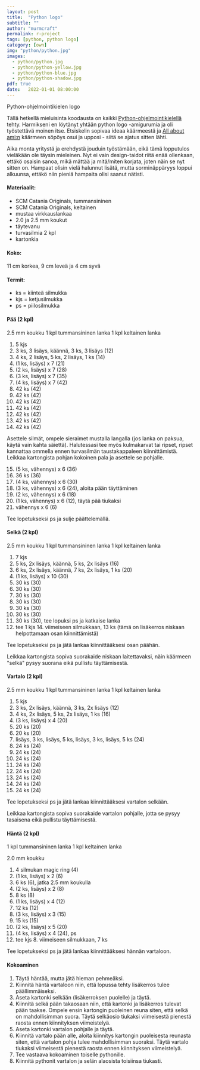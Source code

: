 ```yaml
---
layout: post
title:  "Python logo"
subtitle: ""
author: "murmcraft"
permalink: r-project
tags: [python, python logo]
category: [own]
img: "python/python.jpg"
images: 
  - python/python.jpg
  - python/python-yellow.jpg
  - python/python-blue.jpg
  - python/python-shadow.jpg
pdf: true 
date:   2022-01-01 08:00:00
---
```


Python-ohjelmointikielen logo

Tällä hetkellä mieluisinta koodausta on kaikki [Python-ohjelmointikielellä](https://fi.wikipedia.org/wiki/Python_(ohjelmointikieli)) tehty.
Harmikseni en löytänyt yhtään python logo -amigurumia ja oli työstettävä moinen itse. Etsiskelin sopivaa ideaa käärmeestä ja 
[All about ami:n](https://www.allaboutami.com/snakepattern/) käärmeen söpöys osui ja upposi - siitä se ajatus sitten lähti. 

Aika monta yritystä ja erehdystä jouduin työstämään, eikä tämä lopputulos vieläkään ole täysin mieleinen. Nyt ei vain design-taidot 
riitä enää ollenkaan, ettäkö osaisin sanoa, mikä mättää ja mitä/miten korjata, joten näin se nyt sitten on. Hampaat olisin vielä halunnut 
lisätä, mutta sorminäppäryys loppui alkuunsa, ettäkö niin pieniä hampaita olisi saanut nätisti.


#### Materiaalit:

* SCM Catania Originals, tummansininen
* SCM Catania Originals, keltainen
* mustaa virkkauslankaa
* 2.0 ja 2.5 mm koukut
* täytevanu
* turvasilmia 2 kpl
* kartonkia

#### Koko:
11 cm korkea, 9 cm leveä ja 4 cm syvä

#### Termit:
- ks = kiinteä silmukka
- kjs = ketjusilmukka
- ps = piilosilmukka


#### Pää (2 kpl)
2.5 mm koukku
1 kpl tummansininen lanka
1 kpl keltainen lanka

1. 5 kjs
2. 3 ks, 3 lisäys, käännä, 3 ks, 3 lisäys (12) 
3. 4 ks, 2 lisäys, 5 ks, 2 lisäys, 1 ks (14)
4. (1 ks, lisäys) x 7 (21)
5. (2 ks, lisäys) x 7 (28)
6. (3 ks, lisäys) x 7 (35)
7. (4 ks, lisäys) x 7 (42)
8. 42 ks (42)
9. 42 ks (42)
10. 42 ks (42)
11. 42 ks (42)
12. 42 ks (42)
13. 42 ks (42)
14. 42 ks (42)

Asettele silmät, ompele sieraimet mustalla langalla (jos lanka on paksua, käytä vain kahta säiettä). 
Halutessasi tee myös kulmakarvat tai ripset, ripset kannattaa ommella ennen turvasilmän taustakappaleen kiinnittämistä.
Leikkaa kartongista pohjan kokoinen pala ja asettele se pohjalle.

15. (5 ks, vähennys) x 6 (36)
16. 36 ks (36)
17. (4 ks, vähennys) x 6 (30)
18. (3 ks, vähennys) x 6 (24), aloita pään täyttäminen
19. (2 ks, vähennys) x 6 (18)
20. (1 ks, vähennys) x 6 (12), täytä pää tiukaksi
21. vähennys x 6 (6)

Tee lopetukseksi ps ja sulje päättelemällä.

#### Selkä (2 kpl)
2.5 mm koukku
1 kpl tummansininen lanka
1 kpl keltainen lanka

1. 7 kjs 
2. 5 ks, 2x lisäys, käännä, 5 ks, 2x lisäys (16)
3. 6 ks, 2x lisäys, käännä, 7 ks, 2x lisäys, 1 ks (20)
4. (1 ks, lisäys) x 10 (30)
5. 30 ks (30)
6. 30 ks (30)
7. 30 ks (30)
8. 30 ks (30)
9. 30 ks (30)
10. 30 ks (30)
11. 30 ks (30), tee lopuksi ps ja katkaise lanka
12. tee 1 kjs 14. viimeiseen silmukkaan, 13 ks (tämä on lisäkerros niskaan helpottamaan osan kiinnittämistä)

Tee lopetukseksi ps ja jätä lankaa kiinnittääksesi osan päähän.

Leikkaa kartongista sopiva suorakaide niskaan laitettavaksi, näin käärmeen "selkä" pysyy suorana eikä pullistu täyttämisestä.

#### Vartalo (2 kpl)
2.5 mm koukku
1 kpl tummansininen lanka
1 kpl keltainen lanka

1. 5 kjs
2. 3 ks, 2x lisäys, käännä, 3 ks, 2x lisäys (12)
3. 4 ks, 2x lisäys, 5 ks, 2x lisäys, 1 ks (16)
4. (3 ks, lisäys) x 4 (20)
5. 20 ks (20)
6. 20 ks (20)
7. lisäys, 3 ks, lisäys, 5 ks, lisäys, 3 ks, lisäys, 5 ks (24)
8. 24 ks (24)
9. 24 ks (24)
10. 24 ks (24)
11. 24 ks (24)
12. 24 ks (24)
13. 24 ks (24)
14. 24 ks (24)
15. 24 ks (24)

Tee lopetukseksi ps ja jätä lankaa kiinnittääksesi vartalon selkään.

Leikkaa kartongista sopiva suorakaide vartalon pohjalle, jotta se pysyy tasaisena eikä pullistu täyttämisestä.


#### Häntä (2 kpl)
1 kpl tummansininen lanka
1 kpl keltainen lanka

2.0 mm koukku
1. 4 silmukan magic ring (4)
2. (1 ks, lisäys) x 2 (6)
3. 6 ks (6), jatka 2.5 mm koukulla
4. (2 ks, lisäys) x 2 (8)
5. 8 ks (8)
6. (1 ks, lisäys) x 4 (12)
7. 12 ks (12)
8. (3 ks, lisäys) x 3 (15)
9. 15 ks (15)
10. (2 ks, lisäys) x 5 (20)
11. (4 ks, lisäys) x 4 (24), ps
12. tee kjs 8. viimeiseen silmukkaan, 7 ks

Tee lopetukseksi ps ja jätä lankaa kiinnittääksesi hännän vartaloon.


#### Kokoaminen
1. Täytä häntää, mutta jätä hieman pehmeäksi.
2. Kiinnitä häntä vartaloon niin, että lopussa tehty lisäkerros tulee päällimmäiseksi.
3. Aseta kartonki selkään (lisäkerroksen puolelle) ja täytä.
4. Kiinnitä selkä pään takaosaan niin, että kartonki ja lisäkerros tulevat pään taakse.
Ompele ensin kartongin puoleinen reuna siten, että selkä on mahdollisimman suora. 
Täytä selkäosio tiukaksi viimeisestä pienestä raosta ennen kiinnityksen viimeistelyä. 
5. Aseta kartonki vartalon pohjalle ja täytä. 
6. Kiinnitä vartalo pään alle, aloita kiinnitys kartongin puoleisesta reunasta siten, että 
vartalon pohja tulee mahdollisimman suoraksi. Täytä vartalo tiukaksi viimeisestä pienestä 
raosta ennen kiinnityksen viimeistelyä.
7. Tee vastaava kokoaminen toiselle pythonille. 
8. Kiinnitä pythonit vartalon ja selän alaosista toisiinsa tiukasti.
